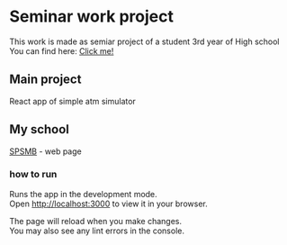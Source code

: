 # Seminar work project

This work is made as semiar project of a student 3rd year of High school
You can find here: [Click me!](https://vercel.com/m3rhy123/rocnikovka)
 
## Main project

React app of simple atm simulator

## My school

[SPSMB](https://www.spsmb.cz/) - web page

### how to run

Runs the app in the development mode.\
Open [http://localhost:3000](http://localhost:3000) to view it in your browser.

The page will reload when you make changes.\
You may also see any lint errors in the console.

